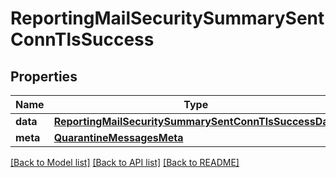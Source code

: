 # ReportingMailSecuritySummarySentConnTlsSuccess

## Properties
Name | Type | Description | Notes
------------ | ------------- | ------------- | -------------
**data** | [**ReportingMailSecuritySummarySentConnTlsSuccessData**](ReportingMailSecuritySummarySentConnTlsSuccessData.md) |  | [optional] 
**meta** | [**QuarantineMessagesMeta**](QuarantineMessagesMeta.md) |  | [optional] 

[[Back to Model list]](../README.md#documentation-for-models) [[Back to API list]](../README.md#documentation-for-api-endpoints) [[Back to README]](../README.md)

